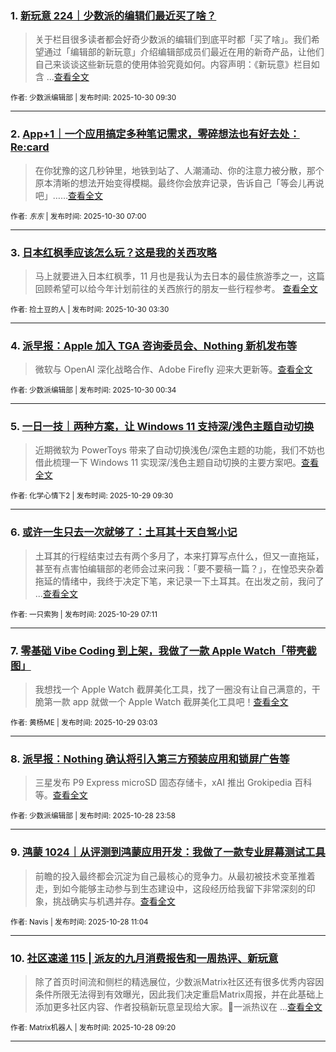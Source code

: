 ### 1. [新玩意 224｜少数派的编辑们最近买了啥？](https://sspai.com/post/103439)

> 关于栏目很多读者都会好奇少数派的编辑们到底平时都「买了啥」。我们希望通过「编辑部的新玩意」介绍编辑部成员们最近在用的新奇产品，让他们自己来谈谈这些新玩意的使用体验究竟如何。内容声明：《新玩意》栏目如含 ...[查看全文](https://sspai.com/post/103439) 

<sub>作者: 少数派编辑部 | 发布时间: 2025-10-30 09:30</sub>

---


### 2. [App+1｜一个应用搞定多种笔记需求，零碎想法也有好去处：Re:card](https://sspai.com/post/103082)

> 在你犹豫的这几秒钟里，地铁到站了、人潮涌动、你的注意力被分散，那个原本清晰的想法开始变得模糊。最终你会放弃记录，告诉自己「等会儿再说吧」……[查看全文](https://sspai.com/post/103082) 

<sub>作者: _东东_ | 发布时间: 2025-10-30 07:00</sub>

---


### 3. [日本红枫季应该怎么玩？这是我的关西攻略](https://sspai.com/post/102412)

> 马上就要进入日本红枫季，11 月也是我认为去日本的最佳旅游季之一，这篇回顾希望可以给今年计划前往的关西旅行的朋友一些行程参考。 [查看全文](https://sspai.com/post/102412) 

<sub>作者: 捡土豆的人 | 发布时间: 2025-10-30 03:30</sub>

---


### 4. [派早报：Apple 加入 TGA 咨询委员会、Nothing 新机发布等](https://sspai.com/post/103421)

> 微软与 OpenAI 深化战略合作、Adobe Firefly 迎来大更新等。[查看全文](https://sspai.com/post/103421) 

<sub>作者: 少数派编辑部 | 发布时间: 2025-10-30 00:34</sub>

---


### 5. [一日一技｜两种方案，让 Windows 11 支持深/浅色主题自动切换](https://sspai.com/post/103225)

> 近期微软为 PowerToys 带来了自动切换浅色/深色主题的功能，我们不妨也借此梳理一下 Windows 11 实现深/浅色主题自动切换的主要方案吧。[查看全文](https://sspai.com/post/103225) 

<sub>作者: 化学心情下2 | 发布时间: 2025-10-29 09:30</sub>

---


### 6. [或许一生只去一次就够了：土耳其十天自驾小记](https://sspai.com/post/102208)

> 土耳其的行程结束过去有两个多月了，本来打算写点什么，但又一直拖延，甚至有点害怕编辑部的老师会过来问我：「要不要稿一篇？」，在惶恐夹杂着拖延的情绪中，我终于决定下笔，来记录一下土耳其。在出发之前，我问了 ...[查看全文](https://sspai.com/post/102208) 

<sub>作者: 一只索狗 | 发布时间: 2025-10-29 07:11</sub>

---


### 7. [零基础 Vibe Coding 到上架，我做了一款 Apple Watch「带壳截图」](https://sspai.com/post/103293)

> 我想找一个 Apple Watch 截屏美化工具，找了一圈没有让自己满意的，干脆第一款 app 就做一个 Apple Watch 截屏美化工具吧！[查看全文](https://sspai.com/post/103293) 

<sub>作者: 黄杨ME | 发布时间: 2025-10-29 03:03</sub>

---


### 8. [派早报：Nothing 确认将引入第三方预装应用和锁屏广告等](https://sspai.com/post/103398)

> 三星发布 P9 Express microSD 固态存储卡，xAI 推出 Grokipedia 百科等。[查看全文](https://sspai.com/post/103398) 

<sub>作者: 少数派编辑部 | 发布时间: 2025-10-28 23:58</sub>

---


### 9. [鸿蒙 1024｜从评测到鸿蒙应用开发：我做了一款专业屏幕测试工具](https://sspai.com/post/103206)

> 前瞻的投入最终都会沉淀为自己最核心的竞争力。从最初被技术变革推着走，到如今能够主动参与到生态建设中，这段经历给我留下非常深刻的印象，挑战确实与机遇并存。[查看全文](https://sspai.com/post/103206) 

<sub>作者: Navis | 发布时间: 2025-10-28 11:04</sub>

---


### 10. [社区速递 115 | 派友的九月消费报告和一周热评、新玩意](https://sspai.com/post/103385)

> 除了首页时间流和侧栏的精选展位，少数派Matrix社区还有很多优秀内容因条件所限无法得到有效曝光，因此我们决定重启Matrix周报，并在此基础上添加更多社区内容、作者投稿新玩意呈现给大家。💬一派热议在 ...[查看全文](https://sspai.com/post/103385) 

<sub>作者: Matrix机器人 | 发布时间: 2025-10-28 09:20</sub>

---


